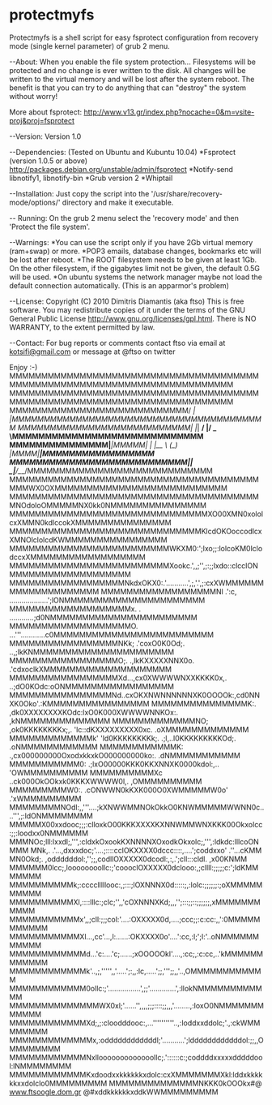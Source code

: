 # protectmyfs
Protectmyfs is a shell script for easy fsprotect configuration from recovery mode (single kernel parameter) of grub 2 menu.


 
--About:
 When you enable the file system protection...
 Filesystems will be protected and no change is ever written to the disk.
 All changes will be written to the virtual memory and will be lost after the system reboot.
 The benefit is that you can try to do anything that can "destroy" the system without worry!

 More about fsprotect: http://www.v13.gr/index.php?nocache=0&m=vsite-proj&proj=fsprotect


--Version:
 Version 1.0


--Dependencies:
 (Tested on Ubuntu and Kubuntu 10.04)
 *Fsprotect (version 1.0.5 or above)
    http://packages.debian.org/unstable/admin/fsprotect
 *Notify-send
    libnotify1, libnotify-bin
 *Grub version 2
 *Whiptail


--Installation:
 Just copy the script into the '/usr/share/recovery-mode/options/' directory and make it executable.


-- Running:
 On the grub 2 menu select the 'recovery mode' and then 'Protect the file system'.


--Warnings:
  *You can use the script only if you have 2Gb virtual memory (ram+swap) or more.
  *POP3 emails, database changes, bookmarks etc will be lost after reboot.
  *The ROOT filesystem needs to be given at least 1Gb. On the other filesystem, if the gigabytes limit not be given, the default 0.5G will be used.
  *On ubuntu systems the network manager maybe not load the default connection automatically. (This is an apparmor's problem)

--License:
 Copyright (C) 2010 Dimitris Diamantis (aka ftso)
 This is free software. You may redistribute copies of it under the terms of the GNU General Public License <http://www.gnu.org/licenses/gpl.html>.
 There is NO WARRANTY, to the extent permitted by law.


--Contact:
 For bug reports or comments contact ftso via email at kotsifi@gmail.com or message at @ftso on twitter


Enjoy :-)
MMMMMMMMMMMMMMMMMMMMMMMMMMMMMMMMMMMMMMMMMMMMMMMMMMMMMMMMMMMMMMMMMMMMMMMMMM
MMMMMMMMMMMMMMMMMMMMMMMMMMMMMMMMMMMMMMMMMMMMMMMMMMMMMMMMMMMMMMMMMMMMMMMMMM
MMMMMMMMMMMMMMMMMMMMMMMMMMMM/ _| |MMMMMMMMMMMMMMMMMMMMMMMMMMMMMMMMMMMMMMMM
MMMMMMMMMMMMMMMMMMMMMMMMMMM| |_| __/ __|/ _ \MMMMMMMMMMMMMMMMMMMMMMMMMMMMM
MMMMMMMMMMMMMMM|_____|MMMMM|  _| |_\__ \ (_) |MMMM|_____|MMMMMMMMMMMMMMMMM
MMMMMMMMMMMMMMMMMMMMMMMMMMM|_|  \__|___/\___/MMMMMMMMMMMMMMMMMMMMMMMMMMMMM
MMMMMMMMMMMMMMMMMMMMMMMMMMMMMMMMMMMMMMMMMMWX0OXMMMMMMMMMMMMMMMMMMMMMMMMMMM	
MMMMMMMMMMMMMMMMMMMMMMMMMMMMMMMMMMMMMMMMNOdoloOMMMMMNX0kk0NMMMMMMMMMMMMMMM
MMMMMMMMMMMMMMMMMMMMMMMMMMMMMMMXO00XMN0xololcxXMMN0kdlccokXMMMMMMMMMMMMMMM
MMMMMMMMMMMMMMMMMMMMMMMMMMMMMMKlcdOKOoccodlcxXMNOlclolcdKWMMMMMMMMMMMMMMMM
MMMMMMMMMMMMMMMMMMMMMMMMMWKXM0:';lxo;;:lolcoKM0lclodccxXMMMMMMMMMMMMMMMMMM
MMMMMMMMMMMMMMMMMMMMMMMMMXookc.',,;'',;:;;lxdo::clcclONMMMMMMMMMMMMMMMMMMM
MMMMMMMMMMMMMMMMMMNkdxOKX0:.'...........',;,'.',;:cxXWMMMMMMMMMMMMMMMMMMMM
MMMMMMMMMMMMMMMMMMNl  .':c, ...................';lONMMMMMMMMMMMMMMMMMMMMMM
MMMMMMMMMMMMMMMMMMMx.    .         ............;d0NMMMMMMMMMMMMMMMMMMMMMMM
MMMMMMMMMMMMMMMMMMMO.        ...'''............c0MMMMMMMMMMMMMMMMMMMMMMMMM
MMMMMMMMMMMMMMMMMNKk;     .'coxO0K0Od;.     ..,;lkKNMMMMMMMMMMMMMMMMMMMMMM
MMMMMMMMMMMMMMMMMO;.    .,lkKXXXXXNNX0o.    .'cdxoclkXMMMMMMMMMMMMMMMMMMMM
MMMMMMMMMMMMMMMMMXd...,cx0XWWWWNXXKKKK0x,. ..;dO0KOdc:oONMMMMMMMMMMMMMMMMM
MMMMMMMMMMMMMMMMNd..cxOKXNWNNNNNNXK0OOOOk:,cd0NNXK0Oko'.:KMMMMMMMMMMMMMMMM
MMMMMMMMMMMMMMMK:. ,dk0XXXXXXXXKOdc:lxO0K000XWWWWNNKOx:. ,kNMMMMMMMMMMMMMM
MMMMMMMMMMMMMNO;   ,ok0KKKKKKKKx;,. 'lc::dKXXXXXXXXX0xc.  .oXMMMMMMMMMMMMM
MMMMMMMMMMMMMk'    'ld0KKKKKKKKk;. .;l,..l0KKKKKKKKKOd;.   .oNMMMMMMMMMMMM
MMMMMMMMMMMMK:     .,cx000000000OxodxkkxkO000000000ko:.     .dNMMMMMMMMMMM
MMMMMMMMMMM0:        .;lxO00000KKK0KKXNNXK0000kdol:,..       'OWMMMMMMMMMM
MMMMMMMMMMXc           ..ck000OkOOkxk0KKKXWWWW0l,.            ,OMMMMMMMMMM
MMMMMMMMMW0:.          .cONWWN0kKXK000O0XWMMMMMW0o'          .'xWMMMMMMMMM
MMMMMMMMNOdl:,,'''....;kXNWWMMNOkOkkO0KNWMMMMMWWNN0c....''',;:ldONMMMMMMMM
MMMMMX00xxdooc;;;:clloxkO00KKKXXXXKXNNWMMWNXKKK00Okxolcc:;;:loodxx0NMMMMMM
MMMNOc;lll:lxxdl;,''',:cldxkOxookKXNNNNXOxodkOkxolc;,''',:ldkdc:lllcoONMMM
MNk,. .'...,dxxxdoc;'....;::::cclOKXXXX0dccc::::,....';coddxxo' .''...cKMM
MN0Okd;.   ,oddddddol:,'';;,codllOXXXXX0dcodl:,:,.';cll:::cldl.   ,x00KNMM
MMMMMM0lcc;,loooooooollc:;'coooclOXXXXX0dclooo:,;cllll:;;;;;c:';ldKMMMMMMM
MMMMMMMMMMk;:cccclllllooc:,;:::;lOXNNNX0d:::::;,:lolc:;;;;;;:;oXMMMMMMMMMM
MMMMMMMMMMXl,::::lllc:;clc;'',,'cOXNNNXKd;,,,'';:::;;::;;;;;;,xMMMMMMMMMMM
MMMMMMMMMMMx',,;cll:;;;col:'....:OXXXXX0d,....;ccc;;:c:cc:,,':0MMMMMMMMMMM
MMMMMMMMMMMXl...,cc'...,l:......:OKXXXX0o'....':cc,:l;';l:'..oNMMMMMMMMMMM
MMMMMMMMMMMMd...'c:....'c;......;xOOOOOkl'....,:cc;,:c:cc,..'kMMMMMMMMMMMM
MMMMMMMMMMMMk'..,;,''''',,'.....';:,,:lc,.....';;,''';;,,'..,OMMMMMMMMMMMM
MMMMMMMMMMMM0ollc:;'................',;;'.............',:llokNMMMMMMMMMMMM
MMMMMMMMMMMMMMWX0xl;'......'',,,,;;;::::;;,,,'........,:loxO0NMMMMMMMMMMMM
MMMMMMMMMMMMXd;,;:cloodddooc:,...''''''''''..,:loddxxddolc;'.,:ckWMMMMMMMM
MMMMMMMMMMMMMx,:oddddddddddddl;'...........';lddddddddddddol:;;,,OMMMMMMMM
MMMMMMMMMMMMNxllooooooooooooollc;.'::::::c:;coddddxxxxxdddddool:lNMMMMMMMM
MMMMMMMMMMMMKxdoodxxkkkkkkxdolc:cxXMMMMMMMXkl:lddxkkkkkkxxdolclo0MMMMMMMMM
MMMMMMMMMMMMMMNKKK0kOOOkx#@ www.ftsoogle.dom.gr @#xddkkkkkkxddkWWMMMMMMMMM
